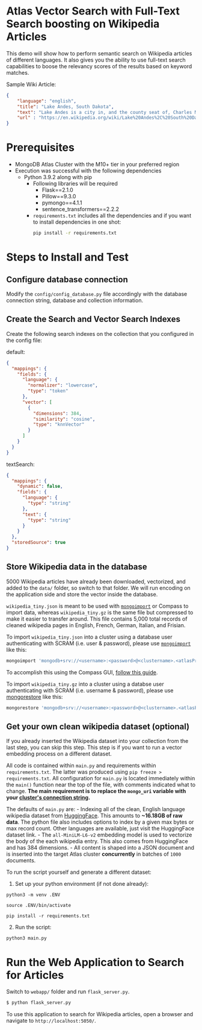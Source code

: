 # Atlas Vector Search with Full-Text Search boosting on Wikipedia Articles
This demo will show how to perform semantic search on Wikipedia articles of different languages. It also gives you the ability to use full-text search capabilities to boose the relevancy scores of the results based on keyword matches.

Sample Wiki Article:
```json
{
    "language": "english",
    "title": "Lake Andes, South Dakota",
    "text": "Lake Andes is a city in, and the county seat of, Charles Mix County, South Dakota, United States. The population was 710 at the 2020 census...",
    "url" : "https://en.wikipedia.org/wiki/Lake%20Andes%2C%20South%20Dakota"
}
```

# Prerequisites

- MongoDB Atlas Cluster with the M10+ tier in your preferred region
- Execution was successful with the following dependencies
  - Python 3.9.2 along with pip
    - Following libraries will be required
      - Flask==2.1.0
      - Pillow==9.3.0
      - pymongo==4.1.1
      - sentence_transformers==2.2.2
    - `requirements.txt` includes all the dependencies and if you want to install dependencies in one shot:
      ```bash
      pip install -r requirements.txt
      ```


# Steps to Install and Test

## Configure database connection 

Modify the `config/config_database.py` file accordingly with the database connection string, database and collection information. 

## Create the Search and Vector Search Indexes

Create the following search indexes on the collection that you configured in the config file:

default:
```json
{
  "mappings": {
    "fields": {
      "language": {
        "normalizer": "lowercase",
        "type": "token"
      },
      "vector": [
        {
          "dimensions": 384,
          "similarity": "cosine",
          "type": "knnVector"
        }
      ]
    }
  }
}
```

textSearch:
```json
{
  "mappings": {
    "dynamic": false,
    "fields": {
      "language": {
        "type": "string"
      },
      "text": {
        "type": "string"
      }
    }
  },
  "storedSource": true
}
```

## Store Wikipedia data in the database

5000 Wikipedia articles have already been downloaded, vectorized, and added to the `data/` folder, so switch to that folder. We will run encoding on the application side and store the vector inside the database. 

`wikipedia_tiny.json` is meant to be used with [`mongoimport`](https://www.mongodb.com/docs/database-tools/mongoimport/) or Compass to import data, whereas `wikipedia_tiny.gz` is the same file but compressed to make it easier to transfer around. This file contains 5,000 total records of cleaned wikipedia pages in English, French, German, Italian, and Frisian. 

To import `wikipedia_tiny.json` into a cluster using a database user authenticating with SCRAM (i.e. user & password), please use [`mongoimport`](https://www.mongodb.com/docs/database-tools/mongoimport/) like this:
```bash
mongoimport 'mongodb+srv://<username>:<password>@<clustername>.<atlasProjectHash>.mongodb.net/' --file='wikipedia_tiny.json'
```
To accomplish this using the Compass GUI, [follow this guide](https://www.mongodb.com/docs/compass/current/import-export/#import-data-into-a-collection).

To import `wikipedia_tiny.gz` into a cluster using a databse user authenticating with SCRAM (i.e. username & password), please use [mongorestore](https://www.mongodb.com/docs/database-tools/mongorestore/) like this:
```bash
mongorestore 'mongodb+srv://<username>:<password>@<clustername>.<atlasProjectHash>.mongodb.net' --archive='wikipedia_tiny.gz' --gzip
```


## Get your own clean wikipedia dataset (optional)

 If you already inserted the Wikipedia dataset into your collection from the last step, you can skip this step. This step is if you want to run a vector embedding process on a different dataset.

 All code is contained within `main.py` and requirements within `requirements.txt`. The latter was produced using `pip freeze > requirements.txt`. All configuration for `main.py` is located immediately within the `main()` function near the top of the file, with comments indicated what to change. **The main requirement is to replace the `mongo_uri` variable with your [cluster's connection string](https://www.mongodb.com/docs/guides/atlas/connection-string/).**

The defaults of `main.py` are:
    - Indexing all of the clean, English language wikipedia dataset from [HuggingFace](https://huggingface.co/datasets/wikipedia). This amounts to **~16.18GB of raw data**. The python file also includes options to index by a given max bytes or max record count. Other languages are available, just visit the HuggingFace dataset link.
    - The `all-MiniLM-L6-v2` embedding model is used to vectorize the body of the each wikipedia entry. This also comes from HuggingFace and has 384 dimensions. 
    - All content is shaped into a JSON document and is inserted into the target Atlas cluster **concurrently** in batches of `1000` documents.

To run the script yourself and generate a different dataset: 

1. Set up your python environment (if not done already):

```
python3 -m venv .ENV
```

```
source .ENV/bin/activate
```

```
pip install -r requirements.txt
```

2. Run the script:
```
python3 main.py
```

# Run the Web Application to Search for Articles

Switch to `webapp/` folder and run `flask_server.py`.

```bash
$ python flask_server.py
```

To use this application to search for Wikipedia articles, open a browser and navigate to `http://localhost:5050/`.
